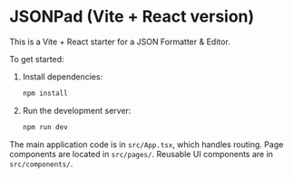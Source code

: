 # JSONPad (Vite + React version)

This is a Vite + React starter for a JSON Formatter & Editor.

To get started:

1.  Install dependencies:
    ```bash
    npm install
    ```
2.  Run the development server:
    ```bash
    npm run dev
    ```

The main application code is in `src/App.tsx`, which handles routing.
Page components are located in `src/pages/`.
Reusable UI components are in `src/components/`.
